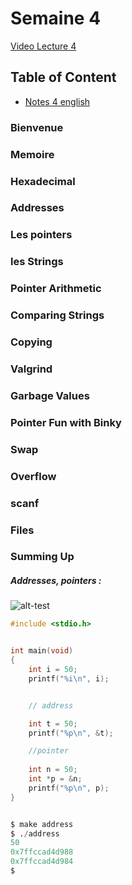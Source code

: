 
# Semaine 4

[Video Lecture 4](https://www.youtube.com/watch?v=4oqjcKenCH8)



## Table of Content

- [Notes 4 english](https://cs50.harvard.edu/extension/2022/fall/notes/4/)

### Bienvenue
### Memoire
### Hexadecimal
### Addresses
### Les pointers
### les Strings
### Pointer Arithmetic
### Comparing Strings
### Copying
### Valgrind
### Garbage Values
### Pointer Fun with Binky
### Swap
### Overflow
### scanf
### Files
### Summing Up



##### Addresses, pointers :


![alt-test](https://cs50.harvard.edu/x/2022/notes/4/addresses.png)


``` c
#include <stdio.h>


int main(void)
{
    int i = 50;
    printf("%i\n", i);


    // address

    int t = 50;
    printf("%p\n", &t);

    //pointer
    
    int n = 50;
    int *p = &n;
    printf("%p\n", p);
}
```



```py

$ make address 
$ ./address 
50
0x7ffccad4d988
0x7ffccad4d984
$ 

```